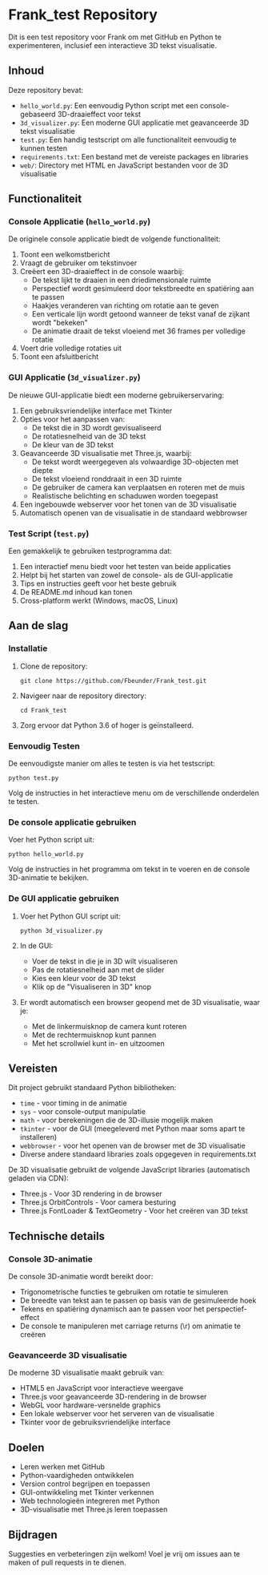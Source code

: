 # Frank_test Repository

Dit is een test repository voor Frank om met GitHub en Python te experimenteren, inclusief een interactieve 3D tekst visualisatie.

## Inhoud

Deze repository bevat:

- `hello_world.py`: Een eenvoudig Python script met een console-gebaseerd 3D-draaieffect voor tekst
- `3d_visualizer.py`: Een moderne GUI applicatie met geavanceerde 3D tekst visualisatie
- `test.py`: Een handig testscript om alle functionaliteit eenvoudig te kunnen testen
- `requirements.txt`: Een bestand met de vereiste packages en libraries
- `web/`: Directory met HTML en JavaScript bestanden voor de 3D visualisatie

## Functionaliteit

### Console Applicatie (`hello_world.py`)

De originele console applicatie biedt de volgende functionaliteit:

1. Toont een welkomstbericht
2. Vraagt de gebruiker om tekstinvoer
3. Creëert een 3D-draaieffect in de console waarbij:
   - De tekst lijkt te draaien in een driedimensionale ruimte
   - Perspectief wordt gesimuleerd door tekstbreedte en spatiëring aan te passen
   - Haakjes veranderen van richting om rotatie aan te geven
   - Een verticale lijn wordt getoond wanneer de tekst vanaf de zijkant wordt "bekeken"
   - De animatie draait de tekst vloeiend met 36 frames per volledige rotatie
4. Voert drie volledige rotaties uit
5. Toont een afsluitbericht

### GUI Applicatie (`3d_visualizer.py`)

De nieuwe GUI-applicatie biedt een moderne gebruikerservaring:

1. Een gebruiksvriendelijke interface met Tkinter
2. Opties voor het aanpassen van:
   - De tekst die in 3D wordt gevisualiseerd
   - De rotatiesnelheid van de 3D tekst
   - De kleur van de 3D tekst
3. Geavanceerde 3D visualisatie met Three.js, waarbij:
   - De tekst wordt weergegeven als volwaardige 3D-objecten met diepte
   - De tekst vloeiend ronddraait in een 3D ruimte
   - De gebruiker de camera kan verplaatsen en roteren met de muis
   - Realistische belichting en schaduwen worden toegepast
4. Een ingebouwde webserver voor het tonen van de 3D visualisatie
5. Automatisch openen van de visualisatie in de standaard webbrowser

### Test Script (`test.py`)

Een gemakkelijk te gebruiken testprogramma dat:

1. Een interactief menu biedt voor het testen van beide applicaties
2. Helpt bij het starten van zowel de console- als de GUI-applicatie
3. Tips en instructies geeft voor het beste gebruik
4. De README.md inhoud kan tonen
5. Cross-platform werkt (Windows, macOS, Linux)

## Aan de slag

### Installatie

1. Clone de repository:
   ```
   git clone https://github.com/Fbeunder/Frank_test.git
   ```

2. Navigeer naar de repository directory:
   ```
   cd Frank_test
   ```

3. Zorg ervoor dat Python 3.6 of hoger is geïnstalleerd.

### Eenvoudig Testen

De eenvoudigste manier om alles te testen is via het testscript:

```
python test.py
```

Volg de instructies in het interactieve menu om de verschillende onderdelen te testen.

### De console applicatie gebruiken

Voer het Python script uit:
```
python hello_world.py
```

Volg de instructies in het programma om tekst in te voeren en de console 3D-animatie te bekijken.

### De GUI applicatie gebruiken

1. Voer het Python GUI script uit:
   ```
   python 3d_visualizer.py
   ```

2. In de GUI:
   - Voer de tekst in die je in 3D wilt visualiseren
   - Pas de rotatiesnelheid aan met de slider
   - Kies een kleur voor de 3D tekst
   - Klik op de "Visualiseren in 3D" knop

3. Er wordt automatisch een browser geopend met de 3D visualisatie, waar je:
   - Met de linkermuisknop de camera kunt roteren
   - Met de rechtermuisknop kunt pannen
   - Met het scrollwiel kunt in- en uitzoomen

## Vereisten

Dit project gebruikt standaard Python bibliotheken:
- `time` - voor timing in de animatie
- `sys` - voor console-output manipulatie
- `math` - voor berekeningen die de 3D-illusie mogelijk maken
- `tkinter` - voor de GUI (meegeleverd met Python maar soms apart te installeren)
- `webbrowser` - voor het openen van de browser met de 3D visualisatie
- Diverse andere standaard libraries zoals opgegeven in requirements.txt

De 3D visualisatie gebruikt de volgende JavaScript libraries (automatisch geladen via CDN):
- Three.js - Voor 3D rendering in de browser
- Three.js OrbitControls - Voor camera besturing
- Three.js FontLoader & TextGeometry - Voor het creëren van 3D tekst

## Technische details

### Console 3D-animatie
De console 3D-animatie wordt bereikt door:
- Trigonometrische functies te gebruiken om rotatie te simuleren
- De breedte van tekst aan te passen op basis van de gesimuleerde hoek
- Tekens en spatiëring dynamisch aan te passen voor het perspectief-effect
- De console te manipuleren met carriage returns (\r) om animatie te creëren

### Geavanceerde 3D visualisatie
De moderne 3D visualisatie maakt gebruik van:
- HTML5 en JavaScript voor interactieve weergave
- Three.js voor geavanceerde 3D-rendering in de browser
- WebGL voor hardware-versnelde graphics
- Een lokale webserver voor het serveren van de visualisatie
- Tkinter voor de gebruiksvriendelijke interface

## Doelen

- Leren werken met GitHub
- Python-vaardigheden ontwikkelen
- Version control begrijpen en toepassen
- GUI-ontwikkeling met Tkinter verkennen
- Web technologieën integreren met Python
- 3D-visualisatie met Three.js leren toepassen

## Bijdragen

Suggesties en verbeteringen zijn welkom! Voel je vrij om issues aan te maken of pull requests in te dienen.